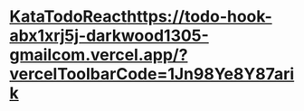 # [KataTodoReact](https://todo-hook-abx1xrj5j-darkwood1305-gmailcom.vercel.app/?vercelToolbarCode=1Jn98Ye8Y87arik)https://todo-hook-abx1xrj5j-darkwood1305-gmailcom.vercel.app/?vercelToolbarCode=1Jn98Ye8Y87arik
